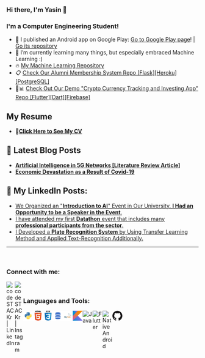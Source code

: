 ### Hi there, I'm Yasin 👋


### I'm a Computer Engineering Student!


- 📱 I published an Android app on Google Play: [Go to Google Play page][googleplay]! | [Go its repository][maskrepo]
- 🌱 I’m currently learning many things, but especially embraced Machine Learning :)
- 🔥 [My Machine Learning Repository][ml]
- 📋 [Check Our Alumni Membership System Repo [Flask][Heroku][PostgreSQL]](https://github.com/shiny-apricot/alumni-membership-system)
- 💸📊 [Check Out Our Demo "Crypto Currency Tracking and Investing App" Repo [Flutter][Dart][Firebase]](https://github.com/shiny-apricot/CryptoApp)

## My Resume

- 📃[**Click Here to See My CV**][resume]


## 📕 Latest Blog Posts

- [**Artificial Intelligence in 5G Networks [Literature Review Article]**](https://www.researchgate.net/publication/356879235_Artificial_Intelligence_in_5G_Networks)
- [**Economic Devastation as a Result of Covid-19**](https://drive.google.com/file/d/13se6FeR0Hil8pKww47n9J4TaAkKRI2Ou/view?usp=sharing)


[instagram]: https://www.instagram.com/yas.in.al/
[linkedin]: https://www.linkedin.com/in/yasin-inal-abb41876/
[resume]: https://drive.google.com/file/d/1j0NTnMHuFy18sI9777dXwrs_ai50dec_/view?usp=sharing
[googleplay]: https://play.google.com/store/apps/details?id=com.apricot.maskreminder
[ml]: https://github.com/shiny-apricot/My-Machine-Learning-Works
[maskrepo]: https://github.com/shiny-apricot/Mask_Reminder


## 📢 My LinkedIn Posts:
- [We Organized an "**Introduction to AI**" Event in Our University. **I Had an Opportunity to be a Speaker in the Event**.][aievent]
- [I have attended my first **Datathon** event that includes many **professional participants from the sector**.][datathonevent]
- [I Developed a **Plate Recognition System** by Using Transfer Learning Method and Applied Text-Recognition Additionally.][platerecog]

[aievent]: https://www.linkedin.com/posts/yasin-inal-abb41876_ml-ai-event-activity-6872982045581172737-VbGL
[datathonevent]: https://www.linkedin.com/posts/yasin-inal-abb41876_data-ml-ai-activity-6863455358287917056-J66a
[platerecog]: https://www.linkedin.com/posts/yasin-inal-abb41876_tensorflow-kaggle-learning-activity-6855841359903920128-d4VX
---


</br>

### Connect with me:

[<img align="left" alt="codeSTACKr | LinkedIn" width="22px" src="https://pngimg.com/uploads/linkedIn/linkedIn_PNG39.png" />][linkedin]
[<img align="left" alt="codeSTACKr | Instagram" width="22px" src="https://cdn.jsdelivr.net/npm/simple-icons@v3/icons/instagram.svg" />][instagram]

</br>

### Languages and Tools:

<img align="left" alt="Python" width="26px" src="https://raw.githubusercontent.com/github/explore/80688e429a7d4ef2fca1e82350fe8e3517d3494d/topics/python/python.png"/>
<img align="left" alt="HTML5" width="26px" src="https://raw.githubusercontent.com/github/explore/80688e429a7d4ef2fca1e82350fe8e3517d3494d/topics/html/html.png" />
<img align="left" alt="CSS3" width="26px" src="https://raw.githubusercontent.com/github/explore/80688e429a7d4ef2fca1e82350fe8e3517d3494d/topics/css/css.png" />
<img align="left" alt="SQL" width="26px" src="https://raw.githubusercontent.com/github/explore/80688e429a7d4ef2fca1e82350fe8e3517d3494d/topics/sql/sql.png" />
<img align="left" alt="MySQL" width="26px" src="https://raw.githubusercontent.com/github/explore/80688e429a7d4ef2fca1e82350fe8e3517d3494d/topics/mysql/mysql.png" />
<img align="left" alt="Kotlin" width="26px" src="https://raw.githubusercontent.com/github/explore/80688e429a7d4ef2fca1e82350fe8e3517d3494d/topics/kotlin/kotlin.png"/>
<img align="left" alt="Java" width="26px" src="https://brandslogos.com/wp-content/uploads/images/large/java-logo-1.png"/>
<img align="left" alt="Flutter" width="26px" src="https://iconape.com/wp-content/files/tw/370888/svg/370888.svg"/>
<img align="left" alt="Native Android" width="26px" src="https://upload.wikimedia.org/wikipedia/commons/6/66/Android_robot.png"/>
<img align="left" alt="GitHub" width="26px" src="https://raw.githubusercontent.com/github/explore/78df643247d429f6cc873026c0622819ad797942/topics/github/github.png" />
